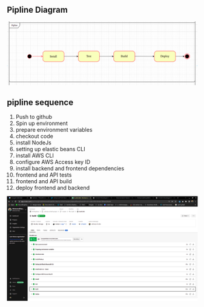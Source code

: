 ## Pipline Diagram

<img src="../diagram/pipline.png">

## pipline sequence 

1. Push to github 
2. Spin up environment
3. prepare environment variables 
4. checkout code 
5. install NodeJs
5. setting up elastic beans CLI
6. install AWS CLI
7. configure AWS Access key ID
8. install backend and frontend dependencies
9. frontend and API tests  
10. frontend and API build  
11. deploy frontend and backend


<img src="../screenshots/build_deploy.png">


